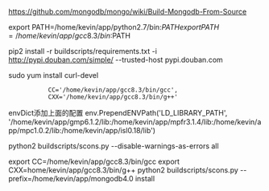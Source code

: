 https://github.com/mongodb/mongo/wiki/Build-Mongodb-From-Source

export PATH=/home/kevin/app/python2.7/bin:$PATH
export PATH=/home/kevin/app/gcc8.3/bin:$PATH

pip2 install -r buildscripts/requirements.txt -i http://pypi.douban.com/simple/ --trusted-host pypi.douban.com

sudo yum install curl-devel

               CC='/home/kevin/app/gcc8.3/bin/gcc',
               CXX='/home/kevin/app/gcc8.3/bin/g++'

envDict添加上面的配置
env.PrependENVPath('LD_LIBRARY_PATH', '/home/kevin/app/gmp6.1.2/lib:/home/kevin/app/mpfr3.1.4/lib:/home/kevin/app/mpc1.0.2/lib:/home/kevin/app/isl0.18/lib')


python2 buildscripts/scons.py  --disable-warnings-as-errors all


export CC=/home/kevin/app/gcc8.3/bin/gcc
export CXX=home/kevin/app/gcc8.3/bin/g++
python2 buildscripts/scons.py --prefix=/home/kevin/app/mongodb4.0 install